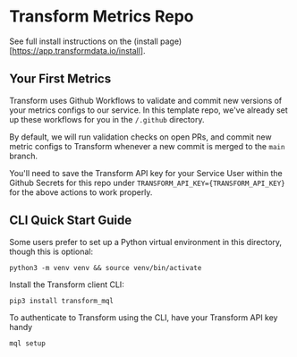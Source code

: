 # Transform Metrics Repo
See full install instructions on the (install page)[https://app.transformdata.io/install].

## Your First Metrics
Transform uses Github Workflows to validate and commit new versions of your metrics configs to our service. In this template repo, we've already set up these workflows for you in the `/.github` directory.

By default, we will run validation checks on open PRs, and commit new metric configs to Transform whenever a new commit is merged to the `main` branch.

You'll need to save the Transform API key for your Service User within the Github Secrets for this repo under `TRANSFORM_API_KEY={TRANSFORM_API_KEY}` for the above actions to work properly.

## CLI Quick Start Guide
Some users prefer to set up a Python virtual environment in this directory, though this is optional:
```
python3 -m venv venv && source venv/bin/activate
```

Install the Transform client CLI:
```
pip3 install transform_mql
```

To authenticate to Transform using the CLI, have your Transform API key handy
```
mql setup
```
